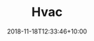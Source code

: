---
title: "Hvac"
date: 2018-11-18T12:33:46+10:00
weight: 1
excerpt: Heating, cooling, ventilation, filter replacement, seasonal tune-ups, emergency repairs
---